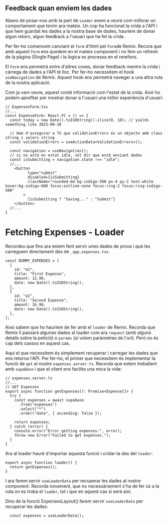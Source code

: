 ## Feedback quan enviem les dades

Abans de posar-nos amb la part de `Loader` anem a veure com millorar un comportament que tenim ara mateix. Un cop ha funcionat la crida a l'API i que hem guardat les dades a la nostra base de dades, hauríem de donar algun retorn, algun feedback a l'usuari que ha fet la crida.

Per fer-ho comencem canviant el `form` d'html pel `Form`de Remix. Recora que amb aquest `Form` ens quedem en el mateix component i no fem un refresh de la pàgina (Single Page) i la lògica es processa en el rerefons. 

El `Form` ens permetrà entre d'altres coses, donar feedback mentre la crida i càrrega de dades a l'API té lloc. Per fer-ho necessitem el hook `useNavigation` de Remix. Aquest hook ens permetrà navegar a una altra ruta de la nostra aplicació.

Com ja vam veure, aquest conté informació com l'estat de la crida. Això ho podem aprofitar per mostrar donar a l'usuari una millor experiència d'usuari:

```tsx
// ExpensesForm.tsx
//...
const ExpenseForm: React.FC = () => {
  const today = new Date().toISOString().slice(0, 10); // yields something like 2023-09-10

  // Hem d'assegurar a TS que validationErrors és un objecte amb claus string i valors string
  const validationErrors = useActionData<ValidationErrors>();

  const navigation = useNavigation();
  // si no està en estat idle, vol dir que està enviant dades
  const isSubmitting = navigation.state !== "idle";
  //...
    <button
          type="submit"
          disabled={isSubmitting}
          className="rounded-md bg-indigo-500 px-4 py-2 text-white hover:bg-indigo-600 focus:outline-none focus:ring-2 focus:ring-indigo-500"
        >
          {isSubmitting ? "Saving..." : "Submit"}
    </button>
  //...
}
```


# Fetching Expenses - Loader

Recordeu que fins ara estem fent servir unes dades de prova i que les carreguem directament des de `_app.expenses.tsx`.

```tsx
const DUMMY_EXPENSES = [
  {
    id: "e1",
    title: "First Expense",
    amount: 12.99,
    date: new Date().toISOString(),
  },
  {
    id: "e2",
    title: "Second Expense",
    amount: 16.99,
    date: new Date().toISOString(),
  },
];
```

Això sabem que ho hauríem de fer amb el `loader` de Remix. Recorda que Remix li passarà algunes dades al loader com ara `request` (amb alguns detalls sobre la petició) o `params` (si volem paràmetres de l'url). Però no és cap dels cassos en aquest cas.

Aquí el que necessitem és simplement recuperar i carregar les dades que ens retorna l'API. Per fer-ho, el primer que necessitem és implementar la funció de `get` al nostre `expenses.server.ts`. Recorda que estem treballant amb `supaBase` i que el client ens facilita una mica la vida:

```tsx
// expenses.server.ts
//...
// GET Expenses
export async function getExpenses(): Promise<Expense[]> {
  try {
    const expenses = await supabase
      .from("expenses")
      .select("*")
      .order("date", { ascending: false });

    return expenses;
  } catch (error) {
    console.error("Error getting expenses:", error);
    throw new Error("Failed to get expenses.");
  }
}
```
Ara al loader hauré d'importar aquesta funció i cridar-la des del `loader`:

```tsx
export async function loader() {
  return getExpenses();
}
```
I ara farem servir `useLoaderData` per recuperar les dades al nostre component. Recorda novament, que no necessàriament s'ha de fer ús a la ruta on es troba el `loader`, tot i que en aquest cas sí serà així. 

Dins de la funció ExpensesLayout() farem servir `useLoaderData` per recuperar les dades:

```tsx
  const expenses = useLoaderData(); 









